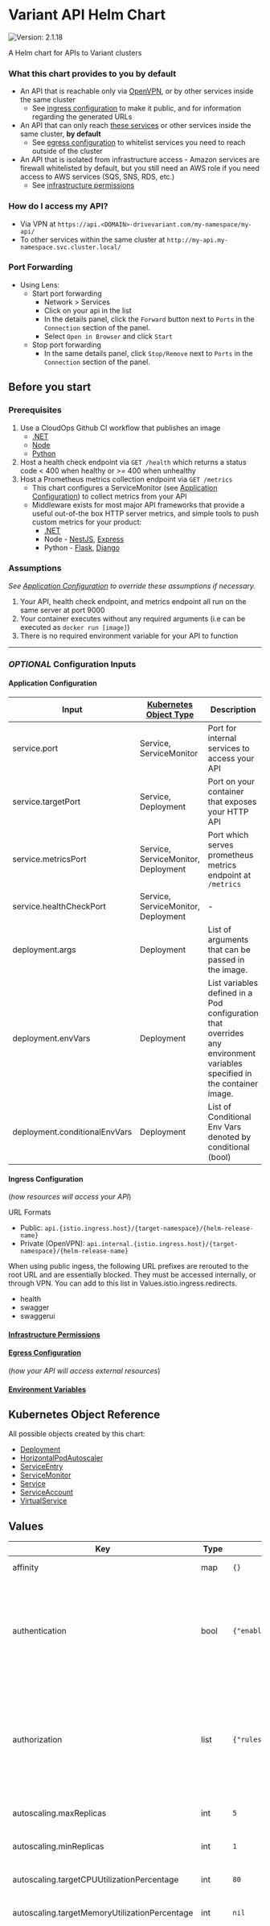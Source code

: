 # Variant API Helm Chart

![Version: 2.1.18](https://img.shields.io/badge/Version-2.1.18-informational?style=flat-square)

A Helm chart for APIs to Variant clusters

### What this chart provides to you by default

- An API that is reachable only via [OpenVPN](https://usxtech.atlassian.net/wiki/spaces/CLOUD/pages/1332445185/How+to+configure+OpenVPN+using+Okta+SSO+to+access+USX+Variant+Resources), or by other services inside the same cluster
  - See [ingress configuration](#ingress-configuration) to make it public, and for information regarding the generated URLs
- An API that can only reach [these services](https://github.com/variant-inc/iaac-eks/blob/master/scripts/istio/service-entries.eps#L8) or other services inside the same cluster, **by default**
  - See [egress configuration](https://backstage.apps.ops-drivevariant.com/docs/default/Component/dx-docs/Apps/Common/egress) to whitelist services you need to reach outside of the cluster
- An API that is isolated from infrastructure access - Amazon services are firewall whitelisted by default, but you still need an AWS role if you need access to AWS services (SQS, SNS, RDS, etc.)
  - See [infrastructure permissions](https://backstage.apps.ops-drivevariant.com/docs/default/Component/dx-docs/Apps/Common/rolearn)

### How do I access my API?

- Via VPN at `https://api.<DOMAIN>-drivevariant.com/my-namespace/my-api/`
- To other services within the same cluster at `http://my-api.my-namespace.svc.cluster.local/`

### Port Forwarding

- Using Lens:
  - Start port forwarding
    - Network > Services
    - Click on your api in the list
    - In the details panel, click the `Forward` button next to `Ports` in the
    `Connection` section of the panel.
    - Select `Open in Browser` and click `Start`
  - Stop port forwarding
    - In the same details panel, click `Stop/Remove` next to `Ports` in the
    `Connection` section of the panel.

## Before you start

### Prerequisites

1. Use a CloudOps Github CI workflow that publishes an image
   - [.NET](https://github.com/variant-inc/actions-dotnet)
   - [Node](https://github.com/variant-inc/actions-nodejs)
   - [Python](https://github.com/variant-inc/actions-python)
1. Host a health check endpoint via `GET /health` which returns a status code < 400 when healthy or >= 400 when unhealthy
1. Host a Prometheus metrics collection endpoint via `GET /metrics`
   - This chart configures a ServiceMonitor (see [Application Configuration](#application-configuration)) to collect metrics from your API
   - Middleware exists for most major API frameworks that provide a useful out-of-the box HTTP server metrics, and simple tools to push custom metrics for your product:
     - [.NET](https://github.com/prometheus-net/prometheus-net)
     - Node - [NestJS](https://github.com/digikare/nestjs-prom), [Express](https://github.com/joao-fontenele/express-prometheus-middleware)
     - Python - [Flask](https://github.com/rycus86/prometheus_flask_exporter), [Django](https://github.com/korfuri/django-prometheus)

### Assumptions

*See [Application Configuration](#application-configuration) to override these assumptions if necessary.*

1. Your API, health check endpoint, and metrics endpoint all run on the same server at port 9000
1. Your container executes without any required arguments (i.e can be executed as `docker run [image]`)
1. There is no required environment variable for your API to function

***

### *OPTIONAL* Configuration Inputs

#### Application Configuration

| Input | [Kubernetes Object Type](https://kubernetes.io/docs/concepts/overview/working-with-objects/kubernetes-objects/) | Description | Default Value |
| - | - | - | - |
| service.port | Service, ServiceMonitor | Port for internal services to access your API | 80 |
| service.targetPort | Service, Deployment | Port on your container that exposes your HTTP API | 9000 |
| service.metricsPort | Service, ServiceMonitor, Deployment | Port which serves prometheus metrics endpoint at `/metrics` | service.targetPort |
| service.healthCheckPort | Service, ServiceMonitor, Deployment | - | service.targetPort |
| deployment.args | Deployment | List of arguments that can be passed in the image. | [] |
| deployment.envVars | Deployment | List variables defined in a Pod configuration that overrides any environment variables specified in the container image. | [] |
| deployment.conditionalEnvVars | Deployment | List of Conditional Env Vars denoted by conditional (bool) | [] |

#### Ingress Configuration

(*how resources will access your API*)

URL Formats

- Public: `api.{istio.ingress.host}/{target-namespace}/{helm-release-name}`
- Private (OpenVPN): `api.internal.{istio.ingress.host}/{target-namespace}/{helm-release-name}`

When using public ingess, the following URL prefixes are rerouted to the root URL and are essentially blocked. They must be accessed internally, or through VPN. You can add to this list in Values.istio.ingress.redirects.

- health
- swagger
- swaggerui

#### [Infrastructure Permissions](https://backstage.apps.ops-drivevariant.com/docs/default/Component/dx-docs/Apps/Common/rolearn)

#### [Egress Configuration](https://backstage.apps.ops-drivevariant.com/docs/default/Component/dx-docs/Apps/Common/egress)
(*how your API will access external resources*)

#### [Environment Variables](https://backstage.apps.ops-drivevariant.com/docs/default/Component/dx-docs/Apps/Common/environment_variables)

## Kubernetes Object Reference

All possible objects created by this chart:

- [Deployment](https://kubernetes.io/docs/reference/kubernetes-api/workload-resources/deployment-v1/)
- [HorizontalPodAutoscaler](https://kubernetes.io/docs/reference/kubernetes-api/workload-resources/horizontal-pod-autoscaler-v1/)
- [ServiceEntry](https://istio.io/latest/docs/reference/config/networking/service-entry/#ServiceEntry)
- [ServiceMonitor](https://docs.openshift.com/container-platform/4.8/rest_api/monitoring_apis/servicemonitor-monitoring-coreos-com-v1.html)
- [Service](https://kubernetes.io/docs/reference/kubernetes-api/service-resources/service-v1/)
- [ServiceAccount](https://kubernetes.io/docs/reference/kubernetes-api/authentication-resources/service-account-v1/)
- [VirtualService](https://istio.io/latest/docs/reference/config/networking/virtual-service/#VirtualService)

## Values

| Key | Type | Default | Description |
|-----|------|---------|-------------|
| affinity | map | `{}` | Affinity for pod assignment. [Affinity](https://kubernetes.io/docs/concepts/configuration/assign-pod-node/#affinity-and-anti-affinity) |
| authentication | bool | `{"enabled":false,"jwksUri":null,"server":null}` | selecting authentication: true when defining an api resource, [Istio RBAC](https://istio.io/v1.3/docs/reference/config/authorization/istio.rbac.v1alpha1/) resources are created  to require a valid JWT token before forwarding a request to your API. [Ingress](https://backstage.apps.ops-drivevariant.com/docs/default/Component/dx-docs/Apps/Common/ingress/) |
| authorization | list | `{"rules":{"to":[]}}` | List of operation objects with methods and paths key values allowing certain methods and paths to be whitelisted within the cluster GET /health and Get /metrics are set by default in authorization.yaml |
| autoscaling.maxReplicas | int | `5` | Maximum Number of Replicas. [Autoscaling](https://backstage.apps.ops-drivevariant.com/docs/default/Component/dx-docs/Apps/Common/autoscaling/) |
| autoscaling.minReplicas | int | `1` | Minimum Number of Replicas. [Autoscaling](https://backstage.apps.ops-drivevariant.com/docs/default/Component/dx-docs/Apps/Common/autoscaling/) |
| autoscaling.targetCPUUtilizationPercentage | int | `80` | CPU Utilization Percentage. [Autoscaling](https://backstage.apps.ops-drivevariant.com/docs/default/Component/dx-docs/Apps/Common/autoscaling/) |
| autoscaling.targetMemoryUtilizationPercentage | int | `nil` | Memory Utilization Percentage. [Autoscaling](https://backstage.apps.ops-drivevariant.com/docs/default/Component/dx-docs/Apps/Common/autoscaling/) |
| awsSecrets | list | `[]` | A list of secrets to configure to make available to your API. Create your secret in AWS Secrets Manager as plain text. Full contents of this secret will be mounted as a file your application can read to /app/secrets/{name}. See [AWS Secrets](https://backstage.apps.ops-drivevariant.com/docs/default/Component/dx-docs/Apps/Common/environment_variables/) for more details. |
| configVars | map | `{}` | User defined environment variables are implemented here. [More Information](https://backstage.apps.ops-drivevariant.com/docs/default/Component/dx-docs/Apps/Common/environment_variables/) |
| deployment.args | list | `[]` | List of arguments that can be passed in the image. |
| deployment.conditionalEnvVars | list | `[]` | List of Conditional Env Vars denoted by conditional (bool) and envVars (list) |
| deployment.image.pullPolicy | string | `"IfNotPresent"` | IfNotPresent, Always, Never |
| deployment.image.tag | string | `nil` | The full URL of the image to be deployed containing the HTTP API application |
| deployment.podAnnotations | map | `{}` | [annotations](https://kubernetes.io/docs/concepts/overview/working-with-objects/annotations/) |
| deployment.resources.limits.cpu | int | `1` | Limits CPU |
| deployment.resources.limits.memory | string | `"768Mi"` | Limits Memory |
| deployment.resources.requests.cpu | float | `0.1` | Requests CPU |
| deployment.resources.requests.memory | string | `"384Mi"` | Request memory |
| istio.egress | list | `[]` | A whitelist of external services that your API requires connection to. The whitelist applies to the entire namespace in which this chart is installed. [These services](https://github.com/variant-inc/iaac-eks/blob/master/scripts/istio/service-entries.eps#L8) are globally whitelisted and do not require declaration. See [egress](https://backstage.apps.ops-drivevariant.com/docs/default/Component/dx-docs/Apps/Common/egress/) and [Ingress](https://backstage.apps.ops-drivevariant.com/docs/default/Component/dx-docs/Apps/Common/ingress/) for more details. |
| istio.ingress.disableRewrite | bool | `false` | When `true`, the path `/{target-namespace}/{helm-release-name}` will be preserved in requests to your application, else rewritten to `/` when `false` |
| istio.ingress.host | string | `nil` | The base domain that will be used to construct URLs that point to your API. This should almost always be the Octopus Variable named `DOMAIN` in the [AWS Access Keys](https://octopus.apps.ops-drivevariant.com/app#/Spaces-22/library/variables/). See [Ingress](https://backstage.apps.ops-drivevariant.com/docs/default/Component/dx-docs/Apps/Common/ingress/) for more Istio details. |
| istio.ingress.public | bool | `false` | When `false`, an internal URL will be created that will expose your application *via OpenVPN-only*. When `true`, an additional publicly accessible URL will be created. This API should be secured behind some authentication method when set to `true`. See [Ingress](https://backstage.apps.ops-drivevariant.com/docs/default/Component/dx-docs/Apps/Common/ingress/) for more Istio details. |
| istio.ingress.redirects | list | `[]` | Optional paths that will always redirect to internal/VPN endpoints |
| livenessProbe | map | `{}` | Indicates whether container is running. See [Probe](https://backstage.apps.ops-drivevariant.com/docs/default/Component/dx-docs/Apps/Common/probes/) |
| minAvailable | int | `1` | Minimum number of pods that should be available after an eviction See [Pod Disruption Budget](https://kubernetes.io/docs/tasks/run-application/configure-pdb/) |
| nodeSelector | map | `{}` | Node labels for pod assignment. [NodeSelector](https://backstage.apps.ops-drivevariant.com/docs/default/Component/dx-docs/Apps/Common/nodeselector/) |
| readinessProbe | map | `{}` | Indicates whether container is ready for requests. See [Probe](https://backstage.apps.ops-drivevariant.com/docs/default/Component/dx-docs/Apps/Common/probes/) |
| revision | string | `nil` | Value for a [label](https://kubernetes.io/docs/concepts/overview/working-with-objects/labels/) named `revision` that will be applied to all objects created by a specific chart installation. Strongly encouraged that this value corresponds to 1 of: Octopus package version, short-SHA of the commit, Octopus release version |
| secretVars | map | `{}` | User defined secret variables are implemented here. [More Information](https://backstage.apps.ops-drivevariant.com/docs/default/Component/dx-docs/Apps/Common/environment_variables/) |
| securityContext.allowPrivilegeEscalation | bool | `false` | Setting it to false ensures that no child process of a container can gain more privileges than its parent |
| securityContext.capabilities | object | `{"drop":["ALL"]}` | Drop All capabilities |
| securityContext.readOnlyRootFilesystem | bool | `false` | Requires that containers must run with a read-only root filesystem (i.e. no writable layer) |
| securityContext.runAsNonRoot | bool | `true` | Runs as non root. Must use numeric User in container |
| securityContext.runAsUser | int | `nil` | Runs as numeric user |
| service.healthCheckPort | string | `nil` | Optional port which serves a health check endpoint at `/health` Defaults to value of `service.targetPort` if not defined. |
| service.metricsPort | string | `nil` | Optional port which serves prometheus metrics endpoint at `/metrics` Defaults to value of `service.targetPort` if not defined. |
| service.port | int | `80` | Port for internal services to access your API |
| service.targetPort | int | `9000` | Port on your container that exposes your HTTP API |
| serviceAccount.roleArn | string | `nil` | Optional ARN of the IAM role to be assumed by your application. If your API requires access to any AWS services, a role should be created in AWS IAM. This role should have an inline policy that describes the permissions your API needs (connect to RDS, publish to an SNS topic, read from an SQS queue, etc.). [RoleArn](https://backstage.apps.ops-drivevariant.com/docs/default/Component/dx-docs/Apps/Common/rolearn/) |
| serviceMonitor.interval | string | `"10s"` | Frequency at which Prometheus metrics will be collected from your service |
| serviceMonitor.scrapeTimeout | string | `"10s"` | Maximum wait duration for Prometheus metrics response from your service |
| tags | map | `{}` | Deployment tags |
| tolerations | list | `[]` | Tolerations for pod assignment. [Tolerations](https://backstage.apps.ops-drivevariant.com/docs/default/Component/dx-docs/Apps/Common/tolerations/) |
